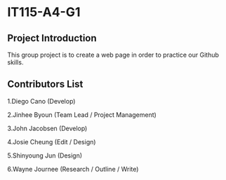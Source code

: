 # IT115-A4-G1
## Project Introduction

This group project is to create a web page in order to practice our Github skills.
      
## Contributors List

1.Diego Cano (Develop)

2.Jinhee Byoun (Team Lead / Project Management)

3.John Jacobsen (Develop)

4.Josie Cheung (Edit / Design)

5.Shinyoung Jun (Design)

6.Wayne Journee (Research / Outline / Write)
